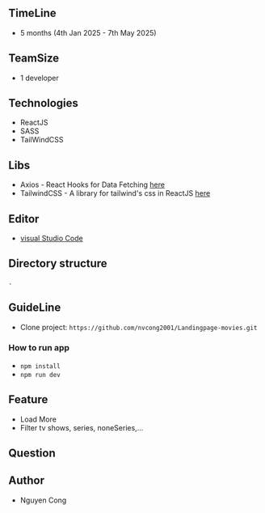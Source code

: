 ## TimeLine

- 5 months (4th Jan 2025 - 7th May 2025)

## TeamSize

- 1 developer

## Technologies

- ReactJS
- SASS
- TailWindCSS

## Libs

- Axios - React Hooks for Data Fetching [here](https://www.npmjs.com/package/axios)
- TailwindCSS - A library for tailwind's css in ReactJS [here](https://styled-components.com/)

## Editor

- [visual Studio Code](https://code.visualstudio.com/)

## Directory structure

```markdown
.
```

## GuideLine

- Clone project: `https://github.com/nvcong2001/Landingpage-movies.git`

### How to run app

- `npm install`
- `npm run dev`

## Feature

- Load More 
- Filter tv shows, series, noneSeries,...

## Question

## Author

- Nguyen Cong
